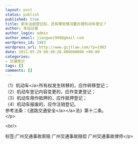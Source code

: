 ```yaml
---
layout: post
status: publish
published: true
title: 新车注册登记后，还有哪些情况要办理机动车登记？
author: 本站记者
author_login: admin
author_email: jiangwei909@gmail.com
wordpress_id: 1983
wordpress_url: http://www.gzjtlaw.com/?p=1983
date: 2011-05-29 09:30:28.000000000 +08:00
categories:
- 交通常识
tags: []
comments: []
---
```

<p>（1）<a>机动车<&#47;a>所有权发生转移的，应作转移登记； <br>（2）机动车登记内容变更的，应作变更登记；<br>（3）机动车用作抵押的，应作抵押登记；<br>（4）机动车报废的，应作注销登记。<br>参考法条：《<a>道路<a>交通安全<&#47;a><&#47;a>法》第十二条。<br><&#47;p><br&#47;><p>标签:广州交通事故索赔 广州交通事故赔偿 广州交通事故律师<&#47;p>
